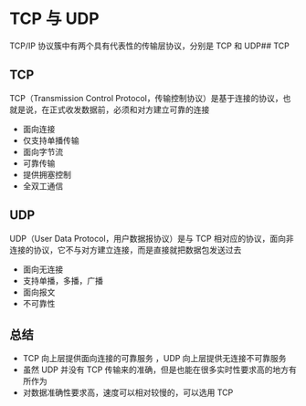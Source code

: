 # TCP 与 UDP

TCP/IP 协议簇中有两个具有代表性的传输层协议，分别是 TCP 和 UDP## TCP

## TCP

TCP（Transmission Control Protocol，传输控制协议）是基于连接的协议，也就是说，在正式收发数据前，必须和对方建立可靠的连接

- 面向连接
- 仅支持单播传输
- 面向字节流
- 可靠传输
- 提供拥塞控制
- 全双工通信

## UDP

UDP（User Data Protocol，用户数据报协议）是与 TCP 相对应的协议，面向非连接的协议，它不与对方建立连接，而是直接就把数据包发送过去

- 面向无连接
- 支持单播，多播，广播
- 面向报文
- 不可靠性


## 总结

- TCP 向上层提供面向连接的可靠服务 ，UDP 向上层提供无连接不可靠服务
- 虽然 UDP 并没有 TCP 传输来的准确，但是也能在很多实时性要求高的地方有所作为
- 对数据准确性要求高，速度可以相对较慢的，可以选用 TCP
